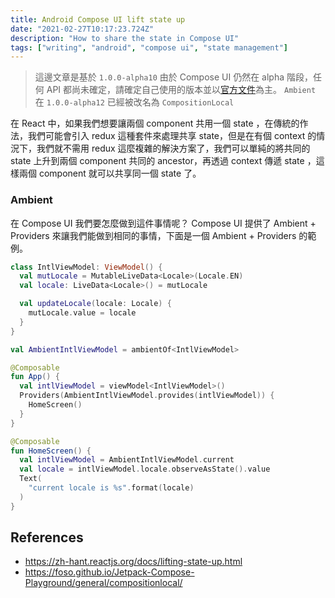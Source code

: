 ```yaml
---
title: Android Compose UI lift state up
date: "2021-02-27T10:17:23.724Z"
description: "How to share the state in Compose UI"
tags: ["writing", "android", "compose ui", "state management"]
---
```


> 這邊文章是基於 `1.0.0-alpha10`
> 由於 Compose UI 仍然在 alpha 階段，任何 API 都尚未確定，請確定自己使用的版本並以[官方文件](https://developer.android.com/jetpack/compose)為主。
> `Ambient` 在 `1.0.0-alpha12` 已經被改名為 `CompositionLocal`

在 React 中，如果我們想要讓兩個 component 共用一個 state ，在傳統的作法，我們可能會引入 redux 這種套件來處理共享 state，但是在有個 context 的情況下，我們就不需用 redux 這麼複雜的解決方案了，我們可以單純的將共同的 state 上升到兩個 component 共同的 ancestor，再透過 context 傳遞 state ，這樣兩個 component 就可以共享同一個 state 了。

### Ambient

在 Compose UI 我們要怎麼做到這件事情呢？
Compose UI 提供了 Ambient + Providers 來讓我們能做到相同的事情，下面是一個 Ambient + Providers 的範例。

```kotlin
class IntlViewModel: ViewModel() {
  val mutLocale = MutableLiveData<Locale>(Locale.EN)
  val locale: LiveData<Locale>() = mutLocale

  val updateLocale(locale: Locale) {
    mutLocale.value = locale
  }
}

val AmbientIntlViewModel = ambientOf<IntlViewModel>

@Composable
fun App() {
  val intlViewModel = viewModel<IntlViewModel>()
  Providers(AmbientIntlViewModel.provides(intlViewModel)) {
    HomeScreen()
  }
}

@Composable
fun HomeScreen() {
  val intlViewModel = AmbientIntlViewModel.current
  val locale = intlViewModel.locale.observeAsState().value
  Text(
    "current locale is %s".format(locale)
  )
}
```

## References

- https://zh-hant.reactjs.org/docs/lifting-state-up.html
- https://foso.github.io/Jetpack-Compose-Playground/general/compositionlocal/
